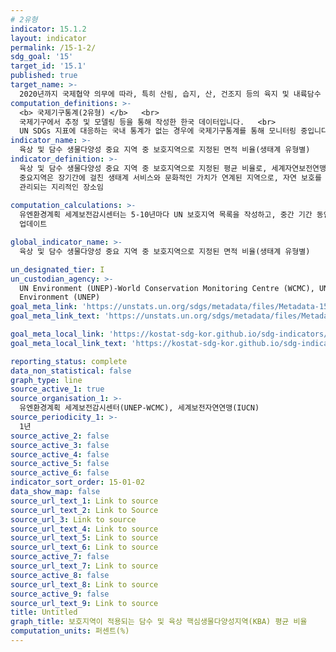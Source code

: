 ```yaml
---
# 2유형 
indicator: 15.1.2
layout: indicator
permalink: /15-1-2/
sdg_goal: '15'
target_id: '15.1'
published: true
target_name: >-
  2020년까지 국제협약 의무에 따라, 특히 산림, 습지, 산, 건조지 등의 육지 및 내륙담수 생태계와 그 서비스에 대한 보전, 복원 및 지속가능한 사용을 보장
computation_definitions: >-
  <b> 국제기구통계(2유형) </b>   <br>
  국제기구에서 추정 및 모델링 등을 통해 작성한 한국 데이터입니다.   <br>
  UN SDGs 지표에 대응하는 국내 통계가 없는 경우에 국제기구통계를 통해 모니터링 중입니다. 
indicator_name: >-
  육상 및 담수 생물다양성 중요 지역 중 보호지역으로 지정된 면적 비율(생태계 유형별)
indicator_definition: >-
  육상 및 담수 생물다양성 중요 지역 중 보호지역으로 지정된 평균 비율로, 세계자연보전연맹(IUCN)이 지정한 중요 지역 중 보호지역 비중
  중요지역은 장기간에 걸친 생태계 서비스와 문화적인 가치가 연계된 지역으로, 자연 보호를 달성하기 위하여 법적 혹은 다른 방법들을 통해 명확하게 정의되며 확실한 목적 하에 
  관리되는 지리적인 장소임
  
computation_calculations: >-
  유엔환경계획 세계보전감시센터는 5-10년마다 UN 보호지역 목록을 작성하고, 중간 기간 동안 보호구역의 지정 및 유지관리를 담당하는 국가 부처/기관 및 NGO와 협력하여 지속적으로 
  업데이트

global_indicator_name: >-
  육상 및 담수 생물다양성 중요 지역 중 보호지역으로 지정된 면적 비율(생태계 유형별)

un_designated_tier: I
un_custodian_agency: >-
  UN Environment (UNEP)-World Conservation Monitoring Centre (WCMC), UN
  Environment (UNEP)
goal_meta_link: 'https://unstats.un.org/sdgs/metadata/files/Metadata-15-01-02.pdf'
goal_meta_link_text: 'https://unstats.un.org/sdgs/metadata/files/Metadata-15-01-02.pdf'

goal_meta_local_link: 'https://kostat-sdg-kor.github.io/sdg-indicators/public/data/Metadata-15-01-02_KOR.pdf'
goal_meta_local_link_text: 'https://kostat-sdg-kor.github.io/sdg-indicators/public/data/Metadata-15-01-02_KOR.pdf'

reporting_status: complete
data_non_statistical: false
graph_type: line
source_active_1: true
source_organisation_1: >-
  유엔환경계획 세계보전감시센터(UNEP-WCMC), 세계보전자연연맹(IUCN)
source_periodicity_1: >-
  1년
source_active_2: false
source_active_3: false
source_active_4: false
source_active_5: false
source_active_6: false
indicator_sort_order: 15-01-02
data_show_map: false
source_url_text_1: Link to source
source_url_text_2: Link to Source
source_url_3: Link to source
source_url_text_4: Link to source
source_url_text_5: Link to source
source_url_text_6: Link to source
source_active_7: false
source_url_text_7: Link to source
source_active_8: false
source_url_text_8: Link to source
source_active_9: false
source_url_text_9: Link to source
title: Untitled
graph_title: 보호지역이 적용되는 담수 및 육상 핵심생물다양성지역(KBA) 평균 비율
computation_units: 퍼센트(%)
---
```

